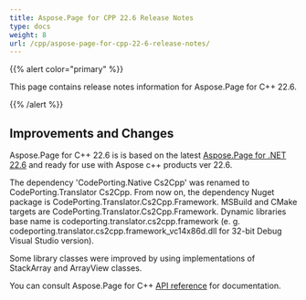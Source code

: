 ```yaml
---
title: Aspose.Page for CPP 22.6 Release Notes
type: docs
weight: 8
url: /cpp/aspose-page-for-cpp-22-6-release-notes/
---
```


{{% alert color="primary" %}}

This page contains release notes information for Aspose.Page for C++ 22.6.


{{% /alert %}}
## **Improvements and Changes**

Aspose.Page for C++ 22.6 is is based on the latest [Aspose.Page for .NET 22.6](/page/net/aspose-page-for-net-22-6-release-notes/) and ready for use with Aspose c++ products ver 22.6.

The dependency 'CodePorting.Native Cs2Cpp' was renamed to CodePorting.Translator Cs2Cpp. From now on, the dependency Nuget package is CodePorting.Translator.Cs2Cpp.Framework. MSBuild and CMake targets are CodePorting.Translator.Cs2Cpp.Framework. Dynamic libraries base name is codeporting.translator.cs2cpp.framework (e. g. codeporting.translator.cs2cpp.framework_vc14x86d.dll for 32-bit Debug Visual Studio version).

Some library classes were improved by using implementations of StackArray and ArrayView classes.

You can consult Aspose.Page for C++ [API reference](https://apireference.aspose.com/cpp/page/) for documentation.
